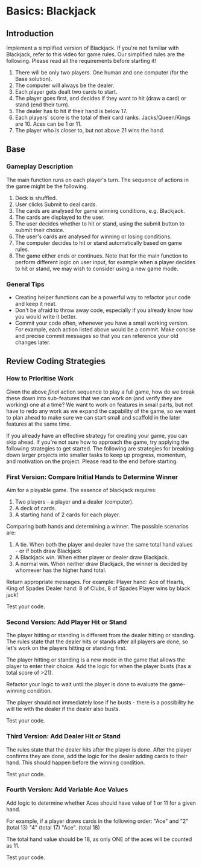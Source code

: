 # Basics: Blackjack

## Introduction
Implement a simplified version of Blackjack. If you're not familiar with Blackjack, refer to this video for game rules. Our simplified rules are the following. Please read all the requirements before starting it!
1. There will be only two players. One human and one computer (for the Base solution).
2. The computer will always be the dealer.
3. Each player gets dealt two cards to start.
4. The player goes first, and decides if they want to hit (draw a card) or stand (end their turn).
5. The dealer has to hit if their hand is below 17.
6. Each players' score is the total of their card ranks. Jacks/Queen/Kings are 10. Aces can be 1 or 11.
7. The player who is closer to, but not above 21 wins the hand.

## Base
### Gameplay Description
The main function runs on each player's turn. The sequence of actions in the game might be the following.
1. Deck is shuffled.
2. User clicks Submit to deal cards.
3. The cards are analysed for game winning conditions, e.g. Blackjack.
4. The cards are displayed to the user.
5. The user decides whether to hit or stand, using the submit button to submit their choice.
6. The user's cards are analysed for winning or losing conditions.
7. The computer decides to hit or stand automatically based on game rules.
8. The game either ends or continues.
Note that for the main function to perform different logic on user input, for example when a player decides to hit or stand, we may wish to consider using a new game mode.

### General Tips
- Creating helper functions can be a powerful way to refactor your code and keep it neat.
- Don't be afraid to throw away code, especially if you already know how you would write it better.
- Commit your code often, whenever you have a small working version. For example, each action listed above would be a commit. Make concise and precise commit messages so that you can reference your old changes later.

## Review Coding Strategies
### How to Prioritise Work
Given the above *final* action sequence to play a full game, how do we break these down into sub-features that we can work on (and verify they are working) one at a time? We want to work on features in small parts, but not have to redo any work as we expand the capability of the game, so we want to plan ahead to make sure we can start small and scaffold in the later features at the same time.

If you already have an effective strategy for creating your game, you can skip ahead. If you're not sure how to approach the game, try applying the following strategies to get started. The following are strategies for breaking down larger projects into smaller tasks to keep up progress, momentum, and motivation on the project. Please read to the end before starting.

### First Version: Compare Initial Hands to Determine Winner

Aim for a playable game. The essence of blackjack requires:
1. Two players - a player and a dealer (computer).
2. A deck of cards.
3. A starting hand of 2 cards for each player.

Comparing both hands and determining a winner. The possible scenarios are:
1. A tie. When both the player and dealer have the same total hand values - or if both draw Blackjack
2. A Blackjack win. When either player or dealer draw Blackjack.
3. A normal win. When neither draw Blackjack, the winner is decided by whomever has the higher hand total.

Return appropriate messages. For example:
Player hand: Ace of Hearts, King of Spades
Dealer hand: 8 of Clubs, 8 of Spades
Player wins by black jack!

Test your code.

### Second Version: Add Player Hit or Stand
The player hitting or standing is different from the dealer hitting or standing. The rules state that the dealer hits or stands after all players are done, so let's work on the players hitting or standing first.

The player hitting or standing is a new mode in the game that allows the player to enter their choice. Add the logic for when the player busts (has a total score of >21).

Refactor your logic to wait until the player is done to evaluate the game-winning condition.

The player should not immediately lose if he busts - there is a possibility he will tie with the dealer if the dealer also busts.

Test your code.

### Third Version: Add Dealer Hit or Stand
The rules state that the dealer hits after the player is done. After the player confirms they are done, add the logic for the dealer adding cards to their hand. This should happen before the winning condition.

Test your code.

### Fourth Version: Add Variable Ace Values
Add logic to determine whether Aces should have value of 1 or 11 for a given hand.

For example, if a player draws cards in the following order:
  "Ace" and "2"       (total 13)
  "4"                 (total 17)
  "Ace".              (total 18)
  
The total hand value should be 18, as only ONE of the aces will be counted as 11.

Test your code.
